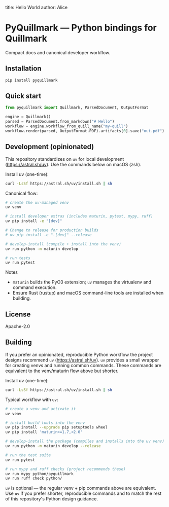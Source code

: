 title: Hello World
author: Alice
# PyQuillmark — Python bindings for Quillmark

Compact docs and canonical developer workflow.

Installation
------------

```bash
pip install pyquillmark
```

Quick start
-----------

```python
from pyquillmark import Quillmark, ParsedDocument, OutputFormat

engine = Quillmark()
parsed = ParsedDocument.from_markdown("# Hello")
workflow = engine.workflow_from_quill_name("my-quill")
workflow.render(parsed, OutputFormat.PDF).artifacts[0].save("out.pdf")
```

Development (opinionated)
-------------------------

This repository standardizes on `uv` for local development (https://astral.sh/uv). Use the commands below on macOS (zsh).

Install uv (one-time):

```zsh
curl -LsSf https://astral.sh/uv/install.sh | sh
```

Canonical flow:

```zsh
# create the uv-managed venv
uv venv

# install developer extras (includes maturin, pytest, mypy, ruff)
uv pip install -e "[dev]"

# Change to release for production builds
# uv pip install -e ".[dev]" --release

# develop-install (compile + install into the venv)
uv run python -m maturin develop

# run tests
uv run pytest
```

Notes
- `maturin` builds the PyO3 extension; `uv` manages the virtualenv and command execution.
- Ensure Rust (rustup) and macOS command-line tools are installed when building.

License
-------

Apache-2.0


Building
---------------------

If you prefer an opinionated, reproducible Python workflow the project designs recommend `uv` (https://astral.sh/uv). `uv` provides a small wrapper for creating venvs and running common commands. These commands are equivalent to the venv/maturin flow above but shorter.

Install uv (one-time):

```zsh
curl -LsSf https://astral.sh/uv/install.sh | sh
```

Typical workflow with `uv`:

```zsh
# create a venv and activate it
uv venv

# install build tools into the venv
uv pip install --upgrade pip setuptools wheel
uv pip install 'maturin>=1.7,<2.0'

# develop-install the package (compiles and installs into the uv venv)
uv run python -m maturin develop --release

# run the test suite
uv run pytest

# run mypy and ruff checks (project recommends these)
uv run mypy python/pyquillmark
uv run ruff check python/
```

`uv` is optional — the regular venv + pip commands above are equivalent. Use `uv` if you prefer shorter, reproducible commands and to match the rest of this repository's Python design guidance.

